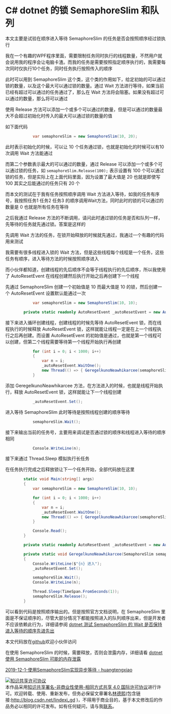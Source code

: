 # C# dotnet 的锁 SemaphoreSlim 和队列

本文主要是试验在顺序进入等待 SemaphoreSlim 的任务是否会按照顺序经过锁执行

<!--more-->
<!-- CreateTime:4/15/2020 8:23:09 AM -->

我在一个有趣的WPF程序里面，需要限制任务同时执行的线程数量，不然用户就会说用我的程序会让电脑卡渣。而我的任务是需要按照指定顺序执行的，我需要每次同时仅执行10个任务，同时任务执行按照传入的顺序

此时可以用到 SemaphoreSlim 这个类，这个类的作用如下，给定初始的可以通过锁的数量，以及这个最大可以通过锁的数量。通过 Wait 方法进行等待，如果当前已经有超过可以通过的任务通过了，那么在 Wait 方法将会阻塞。如果没有超过可以通过的数量，那么将可以通过

使用 Release 方法可以添加一个或多个可以通过的数量，但是可以通过的数量最大不会超过初始化时传入的最大可以通过锁的数量的值

如下面代码

```csharp
            var semaphoreSlim = new SemaphoreSlim(10, 20);
```

此时表示初始化的时候，可以让 10 个任务通过锁，也就是初始化的时候可以有10次调用 Wait 方法能通过

而第二个参数表示最大的可以通过的数量，通过 Release 可以添加一个或多个可以通过锁的任务，如 `semaphoreSlim.Release(100);` 表示设置有 100 个可以通过锁的任务，但是实际上在上面代码里面，因为设置了最大值是 20 也就是即使写 100 其实之后能通过的任务只有 20 个

而本文的测试在于我有任务按照顺序调用 Wait 方法进入等待，如我的任务有序号，我按照任务1 任务2 任务3 的顺序调用Wait方法，同时此时的锁的可以通过的数量是 0 也就是所有任务在等待

之后我通过 Release 方法的不断调用，请问此时通过锁的任务是否和队列一样，先等待的任务就先通过锁。答案是这样的

先调用 Wait 方法的任务，在锁开始释放的时候就先通过，我通过一个有趣的代码用来测试

我需要有很多线程进入锁的 Wait 方法，但是这些线程每个线程是一个任务，这些任务有顺序，进入等待方法的时候按照顺序进入

而小伙伴都知道，创建线程的先后顺序不会等于线程执行的先后顺序，所以我使用了 AutoResetEvent 在线程创建然后执行开始之后再创建下一个线程

先通过 SemaphoreSlim 创建一个初始值是 10 而最大值是 10 的锁，然后创建一个 AutoResetEvent 设置默认能通过一次

```csharp
            var semaphoreSlim = new SemaphoreSlim(10, 10);

        private static readonly AutoResetEvent _autoResetEvent = new AutoResetEvent(true);
```

接下来进入循环创建线程，创建线程的时候先等待 AutoResetEvent 锁，而在线程执行的时候释放 AutoResetEvent 锁，这样就能让线程一定是在上一个线程执行之后再创建。而设置 AutoResetEvent 的初始值是通过，也就是第一个线程可以创建，但第二个线程需要等待第一个线程开始执行再创建

```csharp
            for (int i = 0; i < 1000; i++)
            {
                var n = i;
                _autoResetEvent.WaitOne();
                new Thread(() => { GeregelkunoNeawhikarcee(semaphoreSlim, n); }).Start();
            }
```

添加 GeregelkunoNeawhikarcee 方法，在方法进入的时候，也就是线程开始执行，释放 AutoResetEvent 锁，这样就能让下一个线程创建

```csharp
            _autoResetEvent.Set();
```

进入等待 SemaphoreSlim 此时等待是按照线程创建的顺序等待

```csharp
            semaphoreSlim.Wait();
```

接下来输出当前的任务号，主要用来调试是否通过锁的顺序和线程进入等待的顺序相同

```csharp
            Console.WriteLine(n);
```

接下来通过 Thread.Sleep 模拟执行长任务

在任务执行完成之后释放锁让下一个任务开始，全部代码放在这里

```csharp
        static void Main(string[] args)
        {
            var semaphoreSlim = new SemaphoreSlim(10, 10);

            for (int i = 0; i < 1000; i++)
            {
                var n = i;
                _autoResetEvent.WaitOne();
                new Thread(() => { GeregelkunoNeawhikarcee(semaphoreSlim, n); }).Start();
            }

            Console.Read();
        }

        private static readonly AutoResetEvent _autoResetEvent = new AutoResetEvent(true);

        private static void GeregelkunoNeawhikarcee(SemaphoreSlim semaphoreSlim, int n)
        {
            Console.WriteLine($"{n} 进入");
            _autoResetEvent.Set();

            semaphoreSlim.Wait();
            Console.WriteLine(n);

            Thread.Sleep(TimeSpan.FromSeconds(1));
            semaphoreSlim.Release();
        }
```

可以看到代码是按照顺序输出的。但是按照官方文档说明，在 SemaphoreSlim 里面是不保证顺序的，尽管大部分情况下都能按照进入的队列顺序出来，但是开发者不应该依赖此行为，详细请参阅 [dotnet 测试 SemaphoreSlim 的 Wait 是否保持进入等待的顺序先进先出](https://blog.lindexi.com/post/dotnet-%E6%B5%8B%E8%AF%95-SemaphoreSlim-%E7%9A%84-Wait-%E6%98%AF%E5%90%A6%E4%BF%9D%E6%8C%81%E8%BF%9B%E5%85%A5%E7%AD%89%E5%BE%85%E7%9A%84%E9%A1%BA%E5%BA%8F%E5%85%88%E8%BF%9B%E5%85%88%E5%87%BA.html )

本文代码放在[github](https://github.com/lindexi/lindexi_gd/tree/cf8c1add01a571bafeb0548b6aa43da8670227c9/CallnernawbawceKairwemwhejeene)欢迎小伙伴访问

在使用 SemaphoreSlim 的时候，需要释放，否则会泄露内存，详细请看 [dotnet 使用 SemaphoreSlim 可能的内存泄露](https://blog.lindexi.com/post/dotnet-%E4%BD%BF%E7%94%A8-SemaphoreSlim-%E5%8F%AF%E8%83%BD%E7%9A%84%E5%86%85%E5%AD%98%E6%B3%84%E9%9C%B2.html)

[2019-12-1-使用SemaphoreSlim实现异步等待 - huangtengxiao](https://xinyuehtx.github.io/post/%E4%BD%BF%E7%94%A8SemaphoreSlim%E5%AE%9E%E7%8E%B0%E5%BC%82%E6%AD%A5%E7%AD%89%E5%BE%85.html )

<a rel="license" href="http://creativecommons.org/licenses/by-nc-sa/4.0/"><img alt="知识共享许可协议" style="border-width:0" src="https://i.creativecommons.org/l/by-nc-sa/4.0/88x31.png" /></a><br />本作品采用<a rel="license" href="http://creativecommons.org/licenses/by-nc-sa/4.0/">知识共享署名-非商业性使用-相同方式共享 4.0 国际许可协议</a>进行许可。欢迎转载、使用、重新发布，但务必保留文章署名[林德熙](http://blog.csdn.net/lindexi_gd)(包含链接:http://blog.csdn.net/lindexi_gd )，不得用于商业目的，基于本文修改后的作品务必以相同的许可发布。如有任何疑问，请与我[联系](mailto:lindexi_gd@163.com)。
